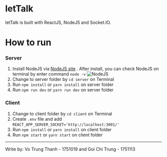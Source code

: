 # letTalk
letTalk is built with ReactJS, NodeJS and Socket.IO. 

# How to run
### Server 
1. Install NodeJS via [NodeJS site](https://nodejs.org/en/) . After install, you can check NodeJS on terminal by enter command `node -v` 
![NodeJS](https://i.imgur.com/3sI6I7m.png)
3. Change to server folder by `cd server` on Terminal
4. Run `npm install` or `yarn install` on server folder
5. Run `npm run dev` or `yarn run dev` on server folder

### Client 
1. Change to client folder by `cd client` on Terminal
2. Create `.env` file and add `REACT_APP_SERVER_SOCKET='http://localhost:3001/'`
3. Run `npm install` or `yarn install` on client folder
4. Run `npm start` or `yarn start` on client folder

***
Write by: Vo Trung Thanh - 1751019 and Goi Chi Trung - 1751113